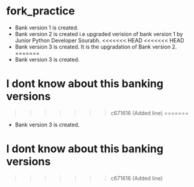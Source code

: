 # fork_practice

- Bank version 1 is created. 
- Bank version 2 is created i.e upgraded verision of bank version 1 by Junior Python Developer Sourabh.
<<<<<<< HEAD
<<<<<<< HEAD
- Bank version 3 is created. It is the upgradation of Bank version 2.
=======
- Bank version 3 is created.

# I dont know about this banking versions
>>>>>>> c671616 (Added line)
=======
- Bank version 3 is created.

# I dont know about this banking versions
>>>>>>> c671616 (Added line)
